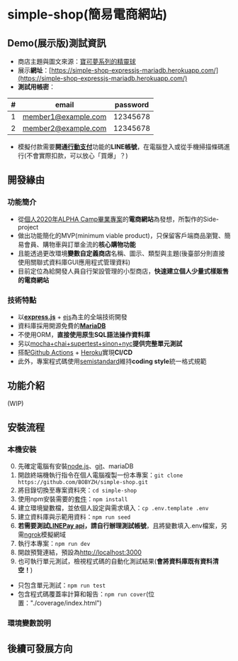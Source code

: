 # simple-shop(簡易電商網站)
## Demo(展示版)測試資訊
- 商店主題與圖文來源：[寶可夢系列的精靈球](https://wiki.52poke.com/zh-hant/%E7%B2%BE%E9%9D%88%E7%90%83)
- 展示**網址**：[https://simple-shop-expressjs-mariadb.herokuapp.com/](https://simple-shop-expressjs-mariadb.herokuapp.com/)
- **測試用帳密**：

| # | email | password |
|---- | ----  | ----  |
| 1 | member1@example.com | 12345678 |  
| 2 | member2@example.com | 12345678 |

- 模擬付款需要**開通**[**行動支付**](https://pay.line.me/portal/tw/main)功能的**LINE帳號**，在電腦登入或從手機掃描條碼進行(不會實際扣款，可以放心「買爆」？)

## 開發緣由
### 功能簡介
- 從[個人2020年ALPHA Camp畢業專案](https://github.com/BOBYZH/not-citiesocial)的**電商網站**為發想，所製作的Side-project
- 做出功能簡化的MVP(minimum viable product)，只保留客戶端商品瀏覽、簡易會員、購物車與訂單金流的**核心購物功能**
- 且能透過更改環境**變數自定義商店**名稱、圖示、類型與主題(後臺部分則直接使用關聯式資料庫GUI應用程式管理資料)
- 目前定位為給開發人員自行架設管理的小型商店，**快速建立個人少量式樣販售的電商網站**
### 技術特點
- 以[**express.js**](https://expressjs.com/zh-tw/) + [ejs](https://ejs.co/)為主的全端技術開發
- 資料庫採用開源免費的[**MariaDB**](https://mariadb.org/)
- 不使用ORM，**直接使用原生SQL語法操作資料庫**
- 另以[mocha+chai+supertest+sinon+nyc](https://medium.com/@stupidcoding/%E5%9C%A8node-js%E5%AF%AB%E6%B8%AC%E8%A9%A6-mocha-chai%E6%96%B7%E8%A8%80%E5%BA%AB-supertest%E6%A8%A1%E6%93%AC%E9%80%A3%E7%B7%9A-sinon%E6%9B%BF%E8%BA%AB-nyc%E7%B5%B1%E8%A8%88%E8%A6%86%E8%93%8B%E7%8E%87-f736c423b893)**提供完整單元測試**
- 搭配[Github Actions](https://docs.github.com/cn/actions) + [Heroku](https://www.heroku.com/platform)實現**CI/CD**
- 此外，專案程式碼使用[semistandard](https://ithelp.ithome.com.tw/articles/10241920)維持**coding style**統一格式規範

## 功能介紹
(WIP)

## 安裝流程
### 本機安裝
0. 先確定電腦有安裝[node.js](https://nodejs.org/zh-tw/download/)、[git](https://git-scm.com/downloads)、mariaDB
1. 開啟終端機執行指令在個人電腦複製一份本專案：`git clone https://github.com/BOBYZH/simple-shop.git`
2. 將目錄切換至專案資料夾：`cd simple-shop`
3. 使用npm安裝需要的[套件](https://github.com/BOBYZH/simple-shop/blob/main/package.json#L12)：`npm install`
4. 建立環境變數檔，並依個人設定與需求填入：`cp .env.template .env`
5. 建立資料庫與示範用資料：`npm run seed`
6. **若需要測試[LINEPay api](https://pay.line.me/jp/developers/main/main?locale=zh_TW)，請自行辦理測試帳號**，且將變數填入.env檔案，另需[ngrok](https://ngrok.com/)模擬網域
7. 執行本專案：`npm run dev`
8. 開啟預覽連結，預設為[http://localhost:3000](http://localhost:3000)
9. 也可執行單元測試，檢視程式碼的自動化測試結果(**會將資料庫既有資料清空！**)
  - 只包含單元測試：`npm run test`
  - 包含程式碼覆蓋率計算和報告：`npm run cover`(位置："./coverage/index.html")

### 環境變數說明


## 後續可發展方向
